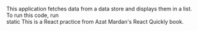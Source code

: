 This application fetches data from a data store and displays them in a list.
To run this code, run </br>
static
This is a React practice from Azat Mardan's React Quickly book.